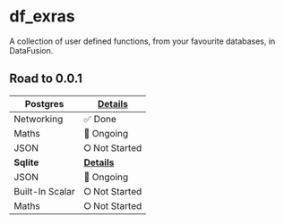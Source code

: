 # df_exras

A collection of user defined functions, from your favourite databases, in DataFusion.

## Road to 0.0.1

| **Postgres**    | **[Details](supports/postgres.md)** | 
|-----------------|-------------------------------------|
| Networking      | ✅︎ Done                             |
| Maths           | 🚧︎ Ongoing                         |
| JSON            | ⭘  Not Started                      |
| **Sqlite**      | **[Details](supports/sqlite.md)**   |
| JSON            | 🚧︎ Ongoing                         |
| Built-In Scalar | ⭘  Not Started                      |
| Maths           | ⭘  Not Started                      |
